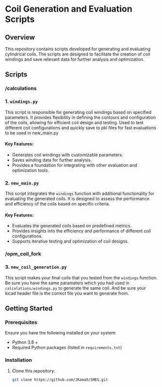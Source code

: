 # Coil Generation and Evaluation Scripts

## Overview

This repository contains scripts developed for generating and evaluating cylindrical coils. The scripts are designed to facilitate the creation of coil windings and save relevant data for further analysis and optimization.

## Scripts
### /calculations
### 1. `windings.py`

This script is responsible for generating coil windings based on specified parameters. It provides flexibility in defining the contours and configuration of the coils, allowing for efficient coil design and testing.
Used to test different coil configurations and quickly save to pkl files for fast evaluations to be used in new_main.py

#### Key Features:
- Generates coil windings with customizable parameters.
- Saves winding data for further analysis.
- Provides a foundation for integrating with other evaluation and optimization tools.

### 2. `new_main.py`

This script integrates the `windings` function with additional functionality for evaluating the generated coils. It is designed to assess the performance and efficiency of the coils based on specific criteria.

#### Key Features:
- Evaluates the generated coils based on predefined metrics.
- Provides insights into the efficiency and performance of different coil configurations.
- Supports iterative testing and optimization of coil designs.

### /opm_coil_fork
### 3. `new_coil_generation.py`

This script makes your final coils that you tested from the `windings` function. Be sure you have the same paramaters which you had used in `calculations/windings.py` to generate the same coil. And be sure your kicad header file is the correct file you want to generate from. 


## Getting Started

### Prerequisites

Ensure you have the following installed on your system:
- Python 3.8 +
- Required Python packages (listed in `requirements.txt`)

### Installation

1. Clone this repository:
   ```bash
   git clone https://github.com/JKama5/SMEG.git
